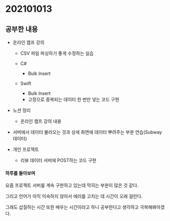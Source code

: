 # 202101013

## 공부한 내용
+ 온라인 캠프 강의
  - CSV 파일 파싱하기 좋게 수정하는 실습

  - C#
    * Bulk Insert
  
  - Swift
    * Bulk Insert
    * 고정으로 중복되는 데이터 한 번만 넣는 코드 구현

+ 노션 정리
  - 온라인 캠프 강의 내용
  
+ 서버에서 데이터 불러오는 것과 상세 화면에 데이터 뿌려주는 부분 연습(Subway 데이터)

+ 개인 프로젝트
  - 리뷰 데이터 서버에 POST하는 코드 구현
    
#### 하루를 돌아보며
요즘 프로젝트 서버를 계속 구현하고 있는데 막히는 부분이 많은 것 같다.

그리고 언어가 아직 익숙하지 않아서 에러를 고치는 데 시간이 오래 걸린다.

그래도 삽질하는 시간 또한 배우는 시간이라고 하니 공부한다고 생각하고 극복해봐야겠다.
